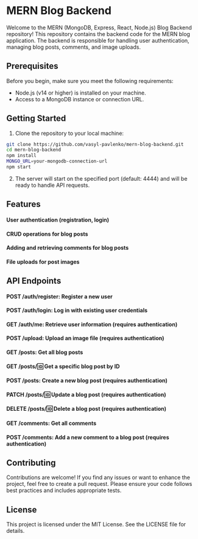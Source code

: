 # MERN Blog Backend

Welcome to the MERN (MongoDB, Express, React, Node.js) Blog Backend repository! This repository contains the backend code for the MERN blog application. The backend is responsible for handling user authentication, managing blog posts, comments, and image uploads.

## Prerequisites

Before you begin, make sure you meet the following requirements:

- Node.js (v14 or higher) is installed on your machine.
- Access to a MongoDB instance or connection URL.

## Getting Started

1. Clone the repository to your local machine:

```bash
git clone https://github.com/vasyl-pavlenko/mern-blog-backend.git
cd mern-blog-backend
npm install
MONGO_URL=your-mongodb-connection-url
npm start
```

2. The server will start on the specified port (default: 4444) and will be ready to handle API requests.

## Features
#### User authentication (registration, login)
#### CRUD operations for blog posts
#### Adding and retrieving comments for blog posts
#### File uploads for post images

## API Endpoints
#### POST /auth/register: Register a new user
#### POST /auth/login: Log in with existing user credentials
#### GET /auth/me: Retrieve user information (requires authentication)
#### POST /upload: Upload an image file (requires authentication)
#### GET /posts: Get all blog posts
#### GET /posts/:id: Get a specific blog post by ID
#### POST /posts: Create a new blog post (requires authentication)
#### PATCH /posts/:id: Update a blog post (requires authentication)
#### DELETE /posts/:id: Delete a blog post (requires authentication)
#### GET /comments: Get all comments
#### POST /comments: Add a new comment to a blog post (requires authentication)

## Contributing
Contributions are welcome! If you find any issues or want to enhance the project, feel free to create a pull request. Please ensure your code follows best practices and includes appropriate tests.

## License
This project is licensed under the MIT License. See the LICENSE file for details.
